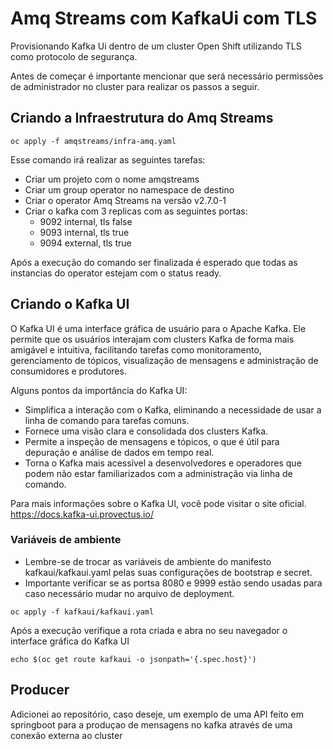 # Amq Streams com KafkaUi com TLS

Provisionando Kafka Ui dentro de um cluster Open Shift utilizando TLS como protocolo de segurança.

Antes de começar é importante mencionar que será necessário permissões de administrador no cluster para realizar os passos a seguir.

## Criando a Infraestrutura do Amq Streams

~~~
oc apply -f amqstreams/infra-amq.yaml
~~~

Esse comando irá realizar as seguintes tarefas:

* Criar um projeto com o nome amqstreams
* Criar um group operator no namespace de destino
* Criar o operator Amq Streams na versão v2.7.0-1
* Criar o kafka com 3 replicas com as seguintes portas:
  * 9092 internal, tls false
  * 9093 internal, tls true
  * 9094 external, tls true
 
Após a execução do comando ser finalizada é esperado que todas as instancias do operator estejam com o status ready.

## Criando o Kafka UI

O Kafka UI é uma interface gráfica de usuário para o Apache Kafka. 
Ele permite que os usuários interajam com clusters Kafka de forma mais amigável e intuitiva, facilitando tarefas como monitoramento, gerenciamento de tópicos, visualização de mensagens e administração de consumidores e produtores.

Alguns pontos da importância do Kafka UI:
- Simplifica a interação com o Kafka, eliminando a necessidade de usar a linha de comando para tarefas comuns.
- Fornece uma visão clara e consolidada dos clusters Kafka.
- Permite a inspeção de mensagens e tópicos, o que é útil para depuração e análise de dados em tempo real.
- Torna o Kafka mais acessível a desenvolvedores e operadores que podem não estar familiarizados com a administração via linha de comando.

Para mais informações sobre o Kafka UI, você pode visitar o site oficial.
https://docs.kafka-ui.provectus.io/

### Variáveis de ambiente
- Lembre-se de trocar as variáveis de ambiente do manifesto kafkaui/kafkaui.yaml pelas suas configurações de bootstrap e secret.
- Importante verificar se as portsa 8080 e 9999 estão sendo usadas para caso necessário mudar no arquivo de deployment.

~~~
oc apply -f kafkaui/kafkaui.yaml
~~~

Após a execução verifique a rota criada e abra no seu navegador o interface gráfica do Kafka UI
~~~
echo $(oc get route kafkaui -o jsonpath='{.spec.host}')
~~~

## Producer
Adicionei ao repositório, caso deseje, um exemplo de uma API feito em springboot para a produçao de mensagens no kafka através de uma conexão externa ao cluster

